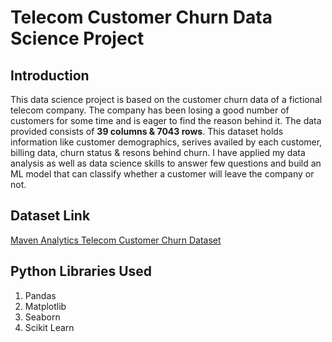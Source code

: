 # Telecom Customer Churn Data Science Project

## Introduction
This data science project is based on the customer churn data of a fictional telecom company. The company has been losing a good number of customers for some time and is eager to find the reason behind it. The data provided consists of **39 columns & 7043 rows**. This dataset holds information like customer demographics, serives availed by each customer, billing data, churn status & resons behind churn. I have applied my data analysis as well as data science skills to answer few questions and build an ML model that can classify whether a customer will leave the company or not.

## Dataset Link
[Maven Analytics Telecom Customer Churn Dataset](https://mavenanalytics.io/data-playground)

## Python Libraries Used
1. Pandas
2. Matplotlib
3. Seaborn
4. Scikit Learn
